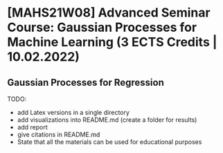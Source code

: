 # [MAHS21W08] Advanced Seminar Course: Gaussian Processes for Machine Learning (3 ECTS Credits | 10.02.2022)

## Gaussian Processes for Regression





TODO:
- add Latex versions in a single directory
- add visualizations into README.md (create a folder for results)
- add report
- give citations in README.md
- State that all the materials can be used for educational purposes
